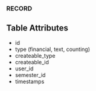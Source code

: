 ### RECORD

## Table Attributes
- id
- type (financial, text, counting)
- createable_type
- createable_id
- user_id
- semester_id
- timestamps